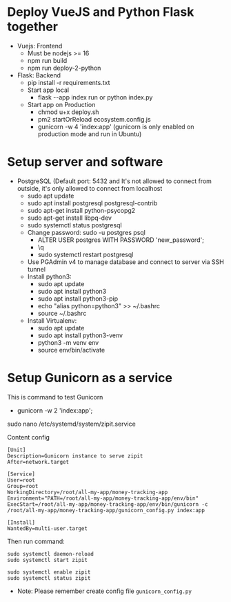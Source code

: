 # Deploy VueJS and Python Flask together
- Vuejs: Frontend
  - Must be nodejs >= 16
  - npm run build
  - npm run deploy-2-python
- Flask: Backend
  - pip install -r requirements.txt
  - Start app local
    - flask --app index run or python index.py
  - Start app on Production
    - chmod u+x deploy.sh
    - pm2 startOrReload ecosystem.config.js
    - gunicorn -w 4 'index:app' (gunicorn is only enabled on production mode and run in Ubuntu)

# Setup server and software
- PostgreSQL (Default port: 5432 and It's not allowed to connect from outside, it's only allowed to connect from localhost
  - sudo apt update
  - sudo apt install postgresql postgresql-contrib
  - sudo apt-get install python-psycopg2
  - sudo apt-get install libpq-dev
  - sudo systemctl status postgresql
  - Change password: sudo -u postgres psql
    - ALTER USER postgres WITH PASSWORD 'new_password';
    - \q
    - sudo systemctl restart postgresql
  - Use PGAdmin v4 to manage database and connect to server via SSH tunnel
  - Install python3:
    - sudo apt update
    - sudo apt install python3
    - sudo apt install python3-pip
    - echo "alias python=python3" >> ~/.bashrc
    - source ~/.bashrc
  - Install Virtualenv:
    - sudo apt update
    - sudo apt install python3-venv
    - python3 -m venv env
    - source env/bin/activate

# Setup Gunicorn as a service
This is command to test Gunicorn
- gunicorn -w 2 'index:app';

sudo nano /etc/systemd/system/zipit.service

Content config
```
[Unit]
Description=Gunicorn instance to serve zipit
After=network.target

[Service]
User=root
Group=root
WorkingDirectory=/root/all-my-app/money-tracking-app
Environment="PATH=/root/all-my-app/money-tracking-app/env/bin"
ExecStart=/root/all-my-app/money-tracking-app/env/bin/gunicorn -c /root/all-my-app/money-tracking-app/gunicorn_config.py index:app

[Install]
WantedBy=multi-user.target

```
Then run command:
```
sudo systemctl daemon-reload
sudo systemctl start zipit

sudo systemctl enable zipit
sudo systemctl status zipit
```
- Note: Please remember create config file `gunicorn_config.py`